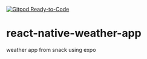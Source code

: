 [![Gitpod Ready-to-Code](https://img.shields.io/badge/Gitpod-Ready--to--Code-blue?logo=gitpod)](https://gitpod.io/#https://github.com/lguadarrama770/react-native-weather-app) 

# react-native-weather-app
weather app from snack using expo
